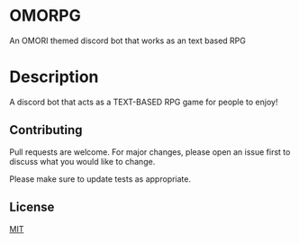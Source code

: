 # OMORPG

An OMORI themed discord bot that works as an text based RPG

# Description

A discord bot that acts as a TEXT-BASED RPG game for people to enjoy!

## Contributing

Pull requests are welcome. For major changes, please open an issue first
to discuss what you would like to change.

Please make sure to update tests as appropriate.

## License

[MIT](https://choosealicense.com/licenses/mit/)